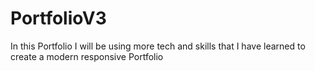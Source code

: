 # PortfolioV3
In this Portfolio I will be using more tech and skills that I have learned to create a modern responsive Portfolio
